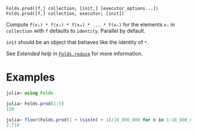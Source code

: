     Folds.prod([f,] collection; [init,] [executor_options...])
    Folds.prod([f,] collection, executor; [init])

Compute `f(x₁) * f(x₂) * f(x₃) * ... * f(xₙ)` for the elements `xᵢ` in
`collection` with `f` defaults to `identity`. Parallel by default.

`init` should be an object that behaves like the identity of `*`.

See _Extended help_ in [`Folds.reduce`](@ref) for more information.

# Examples

```julia
julia> using Folds

julia> Folds.prod(1:5)
120

julia> floor(Folds.prod(1 + (sin(n) + 1)/10_000_000 for n in 1:10_000_000); digits = 3)
2.718
```
